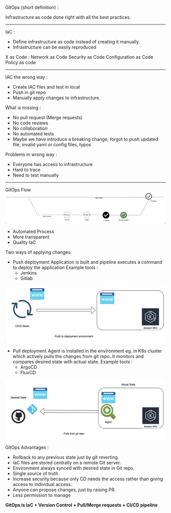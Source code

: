 GitOps (short definition) :

Infrastructure as code done right with all the best practices.

---

IaC :
- Define infrastructure as code instead of creating it manually.
- Infrastructure can be easily reproduced

X as Code :
Network as Code
Security as Code
Configuration as Code
Policy as code

---
IAC the wrong way :
- Create IAC files and test in local
- Push in git repo
- Manually apply changes to infrastructure.

What is missing :
- No pull request (Merge requests)
- No code reviews
- No collaboration
- No automated tests
- Maybe we have introduce a breaking change, forgot to push updated file, invalid yaml or config files, typos

Problems in wrong way :
- Everyone has access to infrastructure
- Hard to trace 
- Need to test manually 


---

GitOps Flow
![](gitops-branch-flow.png)

- Automated Process
- More transparent
- Quality IaC

Two ways of applying changes:

- Push deployment
Application is built and pipeline executes a command to deploy the application
Example tools :
    - Jenkins
    - Gitlab

![](push-deployment.png)


- Pull deployment
Agent is installed in the environment eg. in K8s cluster which actively pulls the changes from git repo.
It monitors and compares desired state with actual state.
Example tools :
    - ArgoCD
    - FluxCD

![](pull-deployment.png)
 

GitOps Advantages :
- Rollback to any previous state just by git reverting.
- IaC files are stored centrally on a remote Git server.
- Environment always synced with desired state in Git repo.
- Single source of truth.
- Increase security because only CD needs the access rather than giving access to individual access.
- Anyone can propose changes, just by raising PR.
- Less permission to manage

**GitOps is IaC + Version Control + Pull/Merge requests + CI/CD pipeline**


